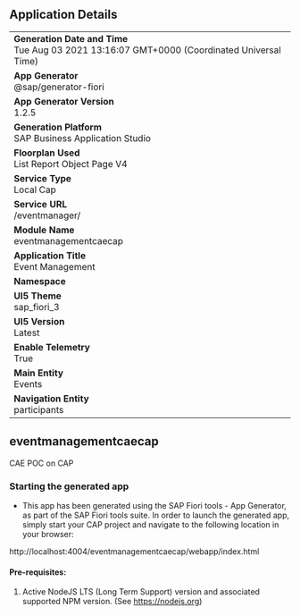 ## Application Details
|               |
| ------------- |
|**Generation Date and Time**<br>Tue Aug 03 2021 13:16:07 GMT+0000 (Coordinated Universal Time)|
|**App Generator**<br>@sap/generator-fiori|
|**App Generator Version**<br>1.2.5|
|**Generation Platform**<br>SAP Business Application Studio|
|**Floorplan Used**<br>List Report Object Page V4|
|**Service Type**<br>Local Cap|
|**Service URL**<br>/eventmanager/
|**Module Name**<br>eventmanagementcaecap|
|**Application Title**<br>Event Management|
|**Namespace**<br>|
|**UI5 Theme**<br>sap_fiori_3|
|**UI5 Version**<br>Latest|
|**Enable Telemetry**<br>True|
|**Main Entity**<br>Events|
|**Navigation Entity**<br>participants|

## eventmanagementcaecap

CAE POC on CAP

### Starting the generated app

-   This app has been generated using the SAP Fiori tools - App Generator, as part of the SAP Fiori tools suite.  In order to launch the generated app, simply start your CAP project and navigate to the following location in your browser:

http://localhost:4004/eventmanagementcaecap/webapp/index.html

#### Pre-requisites:

1. Active NodeJS LTS (Long Term Support) version and associated supported NPM version.  (See https://nodejs.org)


